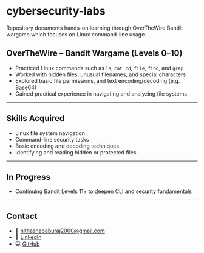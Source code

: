 # cybersecurity-labs
Repository documents hands-on learning through OverTheWire Bandit wargame which focuses on Linux command-line usage.

## OverTheWire – Bandit Wargame (Levels 0–10)

- Practiced Linux commands such as `ls`, `cat`, `cd`, `file`, `find`, and `grep`
- Worked with hidden files, unusual filenames, and special characters
- Explored basic file permissions, and text encoding/decoding (e.g. Base64)
- Gained practical experience in navigating and analyzing file systems 

---

## Skills Acquired

- Linux file system navigation  
- Command-line security tasks  
- Basic encoding and decoding techniques  
- Identifying and reading hidden or protected files  

---

## In Progress

- Continuing Bandit Levels 11+ to deepen CLI and security fundamentals

---

## Contact

- 📧 nithashababuraj2000@gmail.com  
- 🔗 [LinkedIn](https://linkedin.com/in/nithashababuraj)  
- 💻 [GitHub](https://github.com/nithashab2000)
